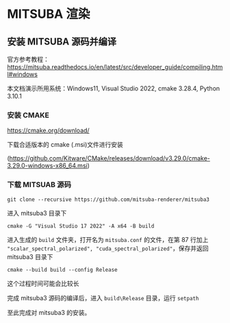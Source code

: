# MITSUBA 渲染

## 安装 MITSUBA 源码并编译
官方参考教程：https://mitsuba.readthedocs.io/en/latest/src/developer_guide/compiling.html#windows

本文档演示所用系统：Windows11, Visual Studio 2022, cmake 3.28.4, Python 3.10.1

### 安装 CMAKE
https://cmake.org/download/

下载合适版本的 cmake (.msi)文件进行安装

(https://github.com/Kitware/CMake/releases/download/v3.29.0/cmake-3.29.0-windows-x86_64.msi)

### 下载 MITSUAB 源码
`git clone --recursive https://github.com/mitsuba-renderer/mitsuba3`

进入 mitsuba3 目录下

`cmake -G "Visual Studio 17 2022" -A x64 -B build`

进入生成的 `build` 文件夹，打开名为 `mitsuba.conf` 的文件，在第 87 行加上 `"scalar_spectral_polarized", "cuda_spectral_polarized"`，保存并返回 mitsuba3 目录下

`cmake --build build --config Release`

这个过程时间可能会比较长

完成 mitsuba3 源码的编译后，进入 `build\Release` 目录，运行 `setpath`

至此完成对 mitsuba3 的安装。
